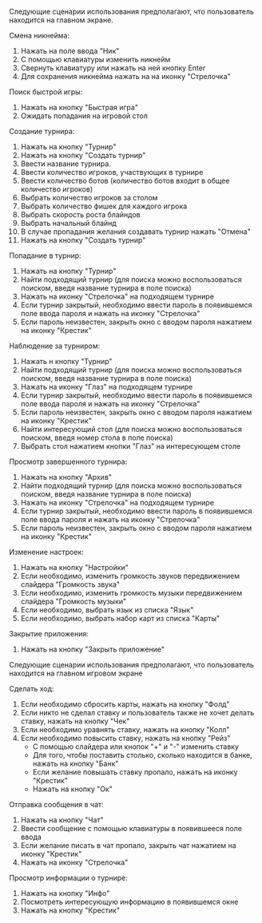 Следующие сценарии использования предполагают, что пользователь находится на главном экране.

Смена никнейма:
1.	Нажать на поле ввода "Ник"
2.	С помощью клавиатуры изменить никнейм
3.	Свернуть клавиатуру или нажать на ней кнопку Enter
4.	Для сохранения никнейма нажать на на иконку "Стрелочка"

Поиск быстрой игры:
1.	Нажать на кнопку "Быстрая игра"
2.	Ожидать попадания на игровой стол

Создание турнира:
1.	Нажать на кнопку "Турнир"
2.	Нажать на кнопку "Создать турнир"
3.	Ввести название турнира.
4.	Ввести количество игроков, участвующих в турнире
5.	Ввести количество ботов (количество ботов входит в общее количество игроков)
6.	Выбрать количество игроков за столом
7.	Выбрать количество фишек для каждого игрока
8.	Выбрать скорость роста блайндов
9.	Выбрать начальный блайнд
10. В случае пропадания желания создавать турнир нажать "Отмена"
11. Нажать на кнопку "Создать турнир"

Попадание в турнир:
1.	Нажать на кнопку "Турнир"
2.	Найти подходящий турнир (для поиска можно воспользоваться поиском, введя название турнира в поле поиска)
3.	Нажать на иконку "Стрелочка" на подходящем турнире
4.	Если турнир закрытый, необходимо ввести пароль в появившемся поле ввода пароля и нажать на иконку "Стрелочка"
5.	Если пароль неизвестен, закрыть окно с вводом пароля нажатием на иконку "Крестик"

Наблюдение за турниром:
1.	Нажать н кнопку "Турнир"
2.	Найти подходящий турнир (для поиска можно воспользоваться поиском, введя название турнира в поле поиска)
3.	Нажать на иконку "Глаз" на подходящем турнире
4.	Если турнир закрытый, необходимо ввести пароль в появившемся поле ввода пароля и нажать на иконку "Стрелочка"
5.	Если пароль неизвестен, закрыть окно с вводом пароля нажатием на иконку "Крестик"
6.	Найти интересующий стол (для поиска можно воспользоваться поиском, введя номер стола в поле поиска)
7.	Выбрать стол нажатием кнопки "Глаз" на интересующем столе

Просмотр завершенного турнира:
1.	Нажать на кнопку "Архив"
2.	Найти подходящий турнир (для поиска можно воспользоваться поиском, введя название турнира в поле поиска)
3.	Нажать на иконку "Стрелочка" на подходящем турнире
4.	Если турнир закрытый, необходимо ввести пароль в появившемся поле ввода пароля и нажать на иконку "Стрелочка"
5.	Если пароль неизвестен, закрыть окно с вводом пароля нажатием на иконку "Крестик"

Изменение настроек:
1.	Нажать на кнопку "Настройки"
2.	Если необходимо, изменить громкость звуков передвижением слайдера "Громкость звука"
3.	Если необходимо, изменить громкость музыки передвижением слайдера "Громкость музыки"
4.	Если необходимо, выбрать язык из списка "Язык"
5.	Если необходимо, выбрать набор карт из списка "Карты"

Закрытие приложения:
1.	Нажать на кнопку "Закрыть приложение"


Следующие сценарии использования предполагают, что пользователь находится на главном игровом экране

Сделать ход:
1.	Если необходимо сбросить карты, нажать на кнопку "Фолд"
2.	Если никто не сделал ставку и пользователь также не хочет делать ставку, нажать на кнопку "Чек"
3.	Если необходимо уравнять ставку, нажать на кнопку "Колл"
4.	Если необходимо повысить ставку, нажать на кнопку "Рейз"
    * С помощью слайдера или кнопок "+" и "-" изменить ставку
    * Для того, чтобы поставить столько, сколько находится в банке, нажать на кнопку "Банк"
    * Если желание повышать ставку пропало, нажать на иконку "Крестик"
    * Нажать на кнопку "Ок"

Отправка сообщения в чат:
1.	Нажать на кнопку "Чат"
2.	Ввести сообщение с помощью клавиатуры в появившееся поле ввода
3.	Если желание писать в чат пропало, закрыть чат нажатием на иконку "Крестик"
4.	Нажать на иконку "Стрелочка"

Просмотр информации о турнире:
1.	Нажать на кнопку "Инфо"
2.	Посмотреть интересующую информацию в появившемся окне
3.	Нажать на кнопку "Крестик"
